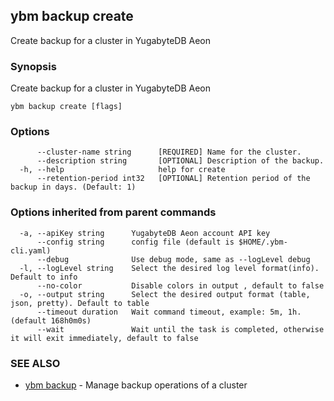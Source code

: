 ## ybm backup create

Create backup for a cluster in YugabyteDB Aeon

### Synopsis

Create backup for a cluster in YugabyteDB Aeon

```
ybm backup create [flags]
```

### Options

```
      --cluster-name string      [REQUIRED] Name for the cluster.
      --description string       [OPTIONAL] Description of the backup.
  -h, --help                     help for create
      --retention-period int32   [OPTIONAL] Retention period of the backup in days. (Default: 1)
```

### Options inherited from parent commands

```
  -a, --apiKey string      YugabyteDB Aeon account API key
      --config string      config file (default is $HOME/.ybm-cli.yaml)
      --debug              Use debug mode, same as --logLevel debug
  -l, --logLevel string    Select the desired log level format(info). Default to info
      --no-color           Disable colors in output , default to false
  -o, --output string      Select the desired output format (table, json, pretty). Default to table
      --timeout duration   Wait command timeout, example: 5m, 1h. (default 168h0m0s)
      --wait               Wait until the task is completed, otherwise it will exit immediately, default to false
```

### SEE ALSO

* [ybm backup](ybm_backup.md)	 - Manage backup operations of a cluster

